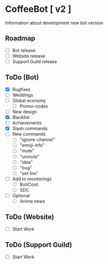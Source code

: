 # CoffeeBot [ v2 ]

Information about development new bot version

## Roadmap

* [ ] Bot release
* [ ] Website release
* [ ] Support Guild release

## ToDo (Bot)

* [x] Bugfixes
* [ ] Weddings
* [ ] Global economy
  * [ ] Promo-codes
* [ ] New design
* [x] Blacklist
* [ ] Achievements
* [x] Slash commands
* [ ] New commands
  * [ ] "ignore-channel"
  * [ ] "emoji-info"
  * [ ] "mute"
  * [ ] "unmute"
  * [ ] "idea"
  * [ ] "bug"
  * [ ] "set-bio"
* [ ] Add to monitorings
  * [ ] BotiCord
  * [ ] SDC
* [ ] Optional
  * [ ] Anime news

## ToDo (Website)

* [ ] Start Work

## ToDo (Support Guild)

* [ ] Start Work
